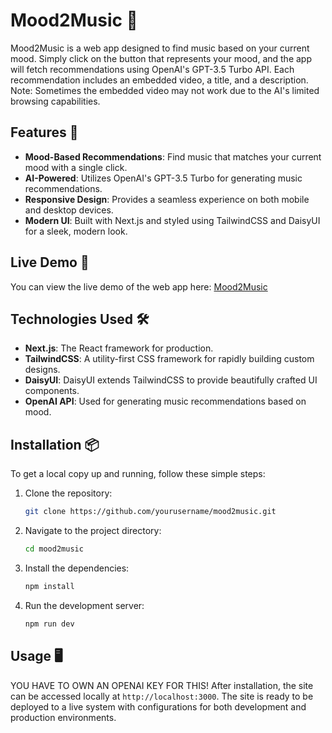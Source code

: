 # Mood2Music 🎵

Mood2Music is a web app designed to find music based on your current mood. Simply click on the button that represents your mood, and the app will fetch recommendations using OpenAI's GPT-3.5 Turbo API. Each recommendation includes an embedded video, a title, and a description. Note: Sometimes the embedded video may not work due to the AI's limited browsing capabilities.

## Features 🌟

- **Mood-Based Recommendations**: Find music that matches your current mood with a single click.
- **AI-Powered**: Utilizes OpenAI's GPT-3.5 Turbo for generating music recommendations.
- **Responsive Design**: Provides a seamless experience on both mobile and desktop devices.
- **Modern UI**: Built with Next.js and styled using TailwindCSS and DaisyUI for a sleek, modern look.

## Live Demo 🚀

You can view the live demo of the web app here: [Mood2Music](https://moodtomusic.vercel.app)

## Technologies Used 🛠️

- **Next.js**: The React framework for production.
- **TailwindCSS**: A utility-first CSS framework for rapidly building custom designs.
- **DaisyUI**: DaisyUI extends TailwindCSS to provide beautifully crafted UI components.
- **OpenAI API**: Used for generating music recommendations based on mood.

## Installation 📦

To get a local copy up and running, follow these simple steps:

1. Clone the repository:
    ```bash
    git clone https://github.com/yourusername/mood2music.git
    ```
2. Navigate to the project directory:
    ```bash
    cd mood2music
    ```
3. Install the dependencies:
    ```bash
    npm install
    ```
4. Run the development server:
    ```bash
    npm run dev
    ```

## Usage 🖥️

YOU HAVE TO OWN AN OPENAI KEY FOR THIS!
After installation, the site can be accessed locally at `http://localhost:3000`. The site is ready to be deployed to a live system with configurations for both development and production environments.
